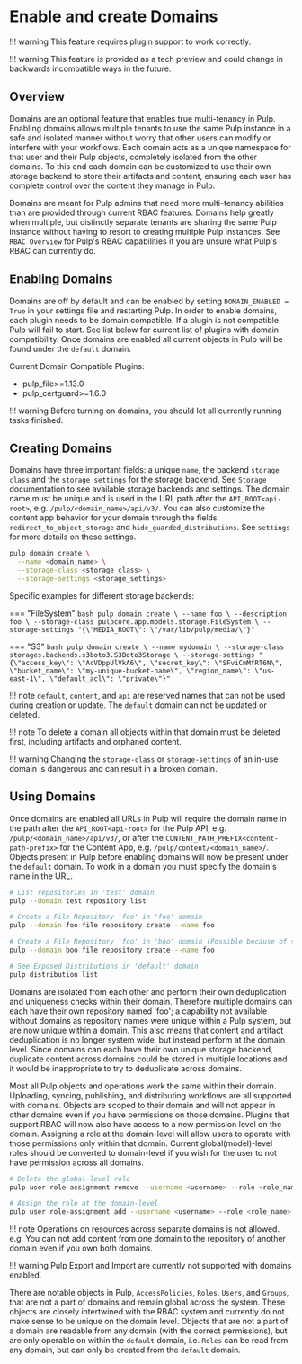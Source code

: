 # Enable and create Domains

!!! warning
    This feature requires plugin support to work correctly.

!!! warning
    This feature is provided as a tech preview and could change in backwards incompatible
    ways in the future.

## Overview

Domains are an optional feature that enables true multi-tenancy in Pulp. Enabling domains allows
multiple tenants to use the same Pulp instance in a safe and isolated manner without worry that
other users can modify or interfere with your workflows. Each domain acts as a unique namespace for
that user and their Pulp objects, completely isolated from the other domains. To this end each
domain can be customized to use their own storage backend to store their artifacts and content,
ensuring each user has complete control over the content they manage in Pulp.

Domains are meant for Pulp admins that need more multi-tenancy abilities than are provided through
current RBAC features. Domains help greatly when multiple, but distinctly separate tenants are
sharing the same Pulp instance without having to resort to creating multiple Pulp instances. See
`RBAC Overview` for Pulp's RBAC capabilities if you are unsure what Pulp's RBAC can
currently do.

## Enabling Domains

Domains are off by default and can be enabled by setting `DOMAIN_ENABLED = True` in your settings
file and restarting Pulp. In order to enable domains, each plugin needs to be domain compatible. If
a plugin is not compatible Pulp will fail to start. See list below for current list of plugins with
domain compatibility. Once domains are enabled all current objects in Pulp will be found under the
`default` domain.

Current Domain Compatible Plugins:

- pulp_file>=1.13.0
- pulp_certguard>=1.6.0

!!! warning
    Before turning on domains, you should let all currently running tasks finished.

## Creating Domains

Domains have three important fields: a unique `name`, the backend `storage class` and the
`storage settings` for the storage backend. See `Storage` documentation to see
available storage backends and settings. The domain name must be unique and is used in the URL path
after the `API_ROOT<api-root>`, e.g. `/pulp/<domain_name>/api/v3/`. You can also customize
the content app behavior for your domain through the fields `redirect_to_object_storage` and
`hide_guarded_distributions`. See `settings` for more details on these settings.

```bash
pulp domain create \
  --name <domain_name> \
  --storage-class <storage_class> \
  --storage-settings <storage_settings>
```

Specific examples for different storage backends:

=== "FileSystem"
    ```bash
    pulp domain create \
      --name foo \
      --description foo \
      --storage-class pulpcore.app.models.storage.FileSystem \
      --storage-settings "{\"MEDIA_ROOT\": \"/var/lib/pulp/media/\"}"
    ```

=== "S3"
    ```bash
    pulp domain create \
      --name mydomain \
      --storage-class storages.backends.s3boto3.S3Boto3Storage \
      --storage-settings "{\"access_key\": \"AcVDppUlVkA6\", \"secret_key\": \"SFviCmMfRT6N\", \"bucket_name\": \"my-unique-bucket-name\", \"region_name\": \"us-east-1\", \"default_acl\": \"private\"}"
    ```

!!! note
    `default`, `content`, and `api` are reserved names that can not be used during creation
    or update. The `default` domain can not be updated or deleted.


!!! note
    To delete a domain all objects within that domain must be deleted first, including artifacts and
    orphaned content.


!!! warning
    Changing the `storage-class` or `storage-settings` of an in-use domain is
    dangerous and can result in a broken domain.

## Using Domains

Once domains are enabled all URLs in Pulp will require the domain name in the path after the
`API_ROOT<api-root>` for the Pulp API, e.g. `/pulp/<domain_name>/api/v3/`, or after the
`CONTENT_PATH_PREFIX<content-path-prefix>` for the Content App, e.g.
`/pulp/content/<domain_name>/`. Objects present in Pulp before enabling domains will now be
present under the `default` domain. To work in a domain you must specify the domain's name in the
URL.

```bash
# List repositories in 'test' domain
pulp --domain test repository list

# Create a File Repository 'foo' in 'foo' domain
pulp --domain foo file repository create --name foo

# Create a File Repository 'foo' in 'boo' domain (Possible because of separate domains)
pulp --domain boo file repository create --name foo

# See Exposed Distributions in 'default' domain
pulp distribution list
```

Domains are isolated from each other and perform their own deduplication and uniqueness checks
within their domain. Therefore multiple domains can each have their own repository named 'foo'; a
capability not available without domains as repository names were unique within a Pulp system, but
are now unique within a domain. This also means that content and artifact deduplication is no longer
system wide, but instead perform at the domain level. Since domains can each have their own unique
storage backend, duplicate content across domains could be stored in multiple locations and it would
be inappropriate to try to deduplicate across domains.

Most all Pulp objects and operations work the same within their domain. Uploading, syncing,
publishing, and distributing workflows are all supported with domains. Objects are scoped to their
domain and will not appear in other domains even if you have permissions on those domains. Plugins
that support RBAC will now also have access to a new permission level on the domain. Assigning a
role at the domain-level will allow users to operate with those permissions only within that domain.
Current global(model)-level roles should be converted to domain-level if you wish for the user to
not have permission across all domains.

```bash
# Delete the global-level role
pulp user role-assignment remove --username <username> --role <role_name> --object ""

# Assign the role at the domain-level
pulp user role-assignment add --username <username> --role <role_name> --domain <domain_href>
```

!!! note
    Operations on resources across separate domains is not allowed. e.g. You can not add content
    from one domain to the repository of another domain even if you own both domains.


!!! warning
    Pulp Export and Import are currently not supported with domains enabled.


There are notable objects in Pulp, `AccessPolicies`, `Roles`, `Users`, and `Groups`, that
are not a part of domains and remain global across the system. These objects are closely intertwined
with the RBAC system and currently do not make sense to be unique on the domain level. Objects
that are not a part of a domain are readable from any domain (with the correct permissions), but are
only operable on within the `default` domain, i.e. `Roles` can be read from any domain, but can
only be created from the `default` domain.
